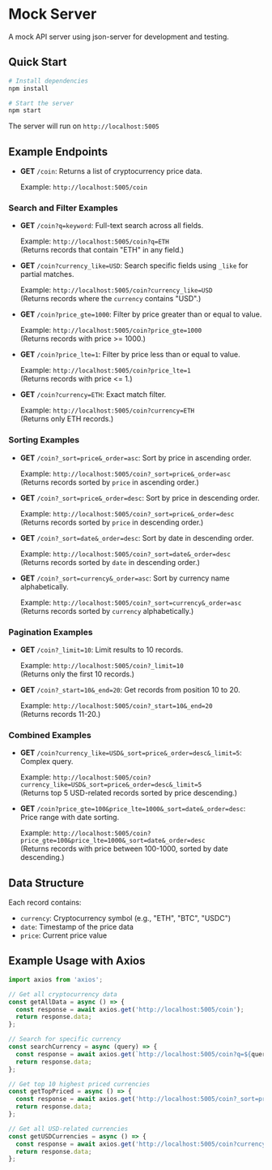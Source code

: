 # Mock Server

A mock API server using json-server for development and testing.

## Quick Start

```bash
# Install dependencies
npm install

# Start the server
npm start
```

The server will run on `http://localhost:5005`

## Example Endpoints

- **GET** `/coin`: Returns a list of cryptocurrency price data.
  
  Example: `http://localhost:5005/coin`

### Search and Filter Examples

- **GET** `/coin?q=keyword`: Full-text search across all fields.

  Example: `http://localhost:5005/coin?q=ETH`  
  (Returns records that contain "ETH" in any field.)

- **GET** `/coin?currency_like=USD`: Search specific fields using `_like` for partial matches.

  Example: `http://localhost:5005/coin?currency_like=USD`  
  (Returns records where the `currency` contains "USD".)

- **GET** `/coin?price_gte=1000`: Filter by price greater than or equal to value.

  Example: `http://localhost:5005/coin?price_gte=1000`  
  (Returns records with price >= 1000.)

- **GET** `/coin?price_lte=1`: Filter by price less than or equal to value.

  Example: `http://localhost:5005/coin?price_lte=1`  
  (Returns records with price <= 1.)

- **GET** `/coin?currency=ETH`: Exact match filter.

  Example: `http://localhost:5005/coin?currency=ETH`  
  (Returns only ETH records.)

### Sorting Examples

- **GET** `/coin?_sort=price&_order=asc`: Sort by price in ascending order.

  Example: `http://localhost:5005/coin?_sort=price&_order=asc`  
  (Returns records sorted by `price` in ascending order.)

- **GET** `/coin?_sort=price&_order=desc`: Sort by price in descending order.

  Example: `http://localhost:5005/coin?_sort=price&_order=desc`  
  (Returns records sorted by `price` in descending order.)

- **GET** `/coin?_sort=date&_order=desc`: Sort by date in descending order.

  Example: `http://localhost:5005/coin?_sort=date&_order=desc`  
  (Returns records sorted by `date` in descending order.)

- **GET** `/coin?_sort=currency&_order=asc`: Sort by currency name alphabetically.

  Example: `http://localhost:5005/coin?_sort=currency&_order=asc`  
  (Returns records sorted by `currency` alphabetically.)

### Pagination Examples

- **GET** `/coin?_limit=10`: Limit results to 10 records.

  Example: `http://localhost:5005/coin?_limit=10`  
  (Returns only the first 10 records.)

- **GET** `/coin?_start=10&_end=20`: Get records from position 10 to 20.

  Example: `http://localhost:5005/coin?_start=10&_end=20`  
  (Returns records 11-20.)

### Combined Examples

- **GET** `/coin?currency_like=USD&_sort=price&_order=desc&_limit=5`: Complex query.

  Example: `http://localhost:5005/coin?currency_like=USD&_sort=price&_order=desc&_limit=5`  
  (Returns top 5 USD-related records sorted by price descending.)

- **GET** `/coin?price_gte=100&price_lte=1000&_sort=date&_order=desc`: Price range with date sorting.

  Example: `http://localhost:5005/coin?price_gte=100&price_lte=1000&_sort=date&_order=desc`  
  (Returns records with price between 100-1000, sorted by date descending.)

## Data Structure

Each record contains:
- `currency`: Cryptocurrency symbol (e.g., "ETH", "BTC", "USDC")
- `date`: Timestamp of the price data
- `price`: Current price value

## Example Usage with Axios

```typescript
import axios from 'axios';

// Get all cryptocurrency data
const getAllData = async () => {
  const response = await axios.get('http://localhost:5005/coin');
  return response.data;
};

// Search for specific currency
const searchCurrency = async (query) => {
  const response = await axios.get(`http://localhost:5005/coin?q=${query}`);
  return response.data;
};

// Get top 10 highest priced currencies
const getTopPriced = async () => {
  const response = await axios.get('http://localhost:5005/coin?_sort=price&_order=desc&_limit=10');
  return response.data;
};

// Get all USD-related currencies
const getUSDCurrencies = async () => {
  const response = await axios.get('http://localhost:5005/coin?currency_like=USD');
  return response.data;
};
``` 
